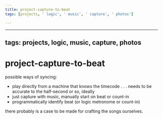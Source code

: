 ```yaml
---
title: project-capture-to-beat
tags: [projects, ' logic', ' music', ' capture', ' photos']

---
```


---
tags: projects, logic, music, capture, photos
---

# project-capture-to-beat

possible ways of syncing:
* play directly from a machine that knows the timecode . . . needs to be accurate to the half-second or so, ideally
* just capture with music, manually start on beat or count-in
* programmatically identify beat (or logic metronome or count-in)


there probably is a case to be made for crafting the songs ourselves.